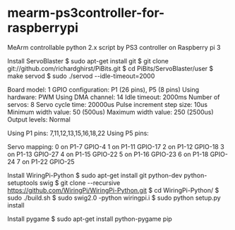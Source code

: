 # mearm-ps3controller-for-raspberrypi
MeArm controllable python 2.x script by PS3 controller on Raspberry pi 3


Install ServoBlaster
$ sudo apt-get install git
$ git clone git://github.com/richardghirst/PiBits.git
$ cd PiBits/ServoBlaster/user
$ make servod
$ sudo ./servod --idle-timeout=2000

Board model:                     1
GPIO configuration:            P1 (26 pins), P5 (8 pins)
Using hardware:                PWM
Using DMA channel:              14
Idle timeout:                 2000ms
Number of servos:                8
Servo cycle time:            20000us
Pulse increment step size:      10us
Minimum width value:            50 (500us)
Maximum width value:           250 (2500us)
Output levels:              Normal

Using P1 pins:               7,11,12,13,15,16,18,22
Using P5 pins:

Servo mapping:
     0 on P1-7           GPIO-4
     1 on P1-11          GPIO-17
     2 on P1-12          GPIO-18
     3 on P1-13          GPIO-27
     4 on P1-15          GPIO-22
     5 on P1-16          GPIO-23
     6 on P1-18          GPIO-24
     7 on P1-22          GPIO-25



Install WiringPi-Python
$ sudo apt-get install git python-dev python-setuptools swig
$ git clone --recursive https://github.com/WiringPi/WiringPi-Python.git
$ cd WiringPi-Python/
$ sudo ./build.sh
$ sudo swig2.0 -python wiringpi.i
$ sudo python setup.py install


Install pygame
$ sudo apt-get install python-pygame pip

